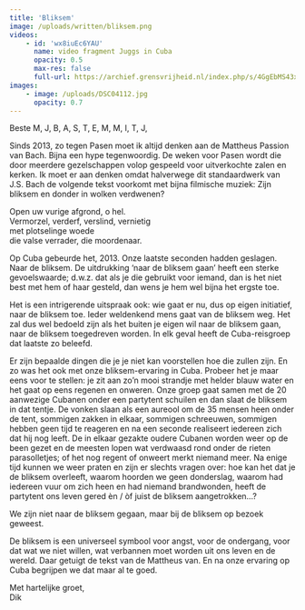 ```yaml
---
title: 'Bliksem'
image: /uploads/written/bliksem.png
videos: 
    - id: 'wx8iuEc6YAU'
      name: video fragment Juggs in Cuba
      opacity: 0.5
      max-res: false
      full-url: https://archief.grensvrijheid.nl/index.php/s/4GgEbMS43xFbh8q
images:
    - image: /uploads/DSC04112.jpg
      opacity: 0.7
---
```


Beste M, J, B, A, S, T, E, M, M, I, T, J,

Sinds 2013, zo tegen Pasen moet ik altijd denken aan de Mattheus Passion van Bach. Bijna een hype tegenwoordig. De weken voor Pasen wordt die door meerdere gezelschappen volop gespeeld voor uitverkochte zalen en kerken. Ik moet er aan denken omdat halverwege dit standaardwerk van J.S. Bach de volgende tekst voorkomt met bijna filmische muziek: 
Zijn bliksem en donder in wolken verdwenen?

Open uw vurige afgrond, o hel. <br />
Vermorzel, verderf, verslind, vernietig <br />
met plotselinge woede <br />
die valse verrader, die moordenaar.

Op Cuba gebeurde het, 2013. Onze laatste seconden hadden geslagen. Naar de bliksem. De uitdrukking ‘naar de bliksem gaan’ heeft een sterke gevoelswaarde; d.w.z. dat als je die gebruikt voor iemand, dan is het niet best met hem of haar gesteld, dan wens je hem wel bijna het ergste toe. 

Het is een intrigerende uitspraak ook: wie gaat er nu, dus op eigen initiatief, naar de bliksem toe. Ieder weldenkend mens gaat van de bliksem weg. Het zal dus wel bedoeld zijn als het buiten je eigen wil naar de bliksem gaan, naar de bliksem toegedreven worden. In elk geval heeft de Cuba-reisgroep dat laatste zo beleefd. 

Er zijn bepaalde dingen die je je niet kan voorstellen hoe die zullen zijn. En zo was het ook met onze bliksem-ervaring in Cuba. Probeer het je maar eens voor te stellen: je zit aan zo’n mooi strandje met helder blauw water en het gaat op eens regenen en onweren. Onze groep gaat samen met de 20 aanwezige Cubanen onder een partytent schuilen en dan slaat de bliksem in dat tentje. De vonken slaan als een aureool om de 35 mensen heen onder de tent, sommigen zakken in elkaar, sommigen schreeuwen, sommigen hebben geen tijd te reageren en na een seconde realiseert iedereen zich dat hij nog leeft. De in elkaar gezakte oudere Cubanen worden weer op de been gezet en de meesten lopen wat verdwaasd rond onder de rieten parasolletjes; of het nog regent of onweert merkt niemand meer. Na enige tijd kunnen we weer praten en zijn er slechts vragen over: hoe kan het dat je de bliksem overleeft, waarom hoorden we geen donderslag, waarom had iedereen vuur om zich heen en had niemand brandwonden, heeft de partytent ons leven gered èn / òf juist de bliksem aangetrokken…?

We zijn niet naar de bliksem gegaan, maar bij de bliksem op bezoek geweest.

De bliksem is een universeel symbool voor angst, voor de ondergang, voor dat wat we niet willen, wat verbannen moet worden uit ons leven en de wereld. Daar getuigt de tekst van de Mattheus van. En na onze ervaring op Cuba begrijpen we dat maar al te goed.

Met hartelijke groet,<br />
Dik